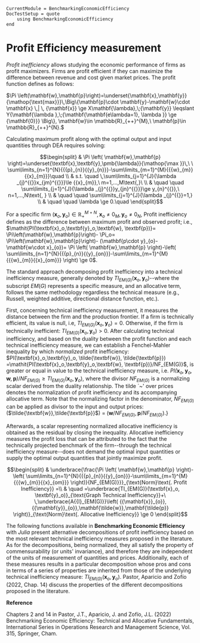 ```@meta
CurrentModule = BenchmarkingEconomicEfficiency
DocTestSetup = quote
    using BenchmarkingEconomicEfficiency
end
```

# Profit Efficiency measurement

*Profit inefficiency* allows studying the economic performance of
firms as profit maximizers. Firms are profit efficient
if they can maximize the difference between revenue and cost given market
prices. The profit function defines as follows:

$\Pi \left(\mathbf{w},\mathbf{p}\right)=\underset{\mathbf{x},\mathbf{y}}{\mathop{\text{max}}}\,\Big\{\mathbf{p}\cdot \mathbf{y}-\mathbf{w}\cdot \mathbf{x}
\,| \, {\mathbf{x}} \ge X\mathbf{\lambda},\;{\mathbf{y}} \leqslant
Y{\mathbf{\lambda },\;{\mathbf{\mathbf{e\lambda=1}, \lambda }}
	\ge {\mathbf{0}}} \Big\}, \mathbf{w}\in \mathbb{R}_{++}^{M},\ \mathbf{p}\in \mathbb{R}_{++}^{N}.$ 

Calculating maximum profit along with the optimal output and input quantities through DEA requires solving:

```math
\begin{split}
	& \Pi \left( \mathbf{w},\mathbf{p} \right)=\underset{\textbf{x},\textbf{y},\pmb{\lambda}}{\mathop{\max }}\,\ \ \sum\limits_{n=1}^{N}{{{p}_{n}}{{y}_{n}}}-\sum\limits_{m=1}^{M}{{{w}_{m}}{{x}_{m}}}\quad  \\ 
	& s.t. \quad \,\sum\limits_{j=1}^{J}{\lambda _{j}^{{}}x_{jm}^{{}}}\le {{x}_{m}},\ m=1,...,M\text{,}\  \\ 
	& \quad \quad \sum\limits_{j=1}^{J}{\lambda _{j}^{{}}y_{jn}^{{}}}\ge y_{n}^{{}},\ n=1,...,N\text{, } \\ 
	& \quad \quad \sum\limits_{j=1}^{J}{\lambda _{j}^{{}}=1,} \\ 
	& \quad \quad \lambda \ge 0.\quad   
\end{split}
```

For a specific firm  $\left( \textbf{x}_{o}^{{}},\textbf{y}_{o}^{{}} \right)\in \mathbb{R}_{+}^{M+N}, \textbf{x}_{o}^{{}}\ne {{0}_{M}},\textbf{y}_{o}^{{}}\ne {{0}_{N}}$, Profit inefficiency defines as the difference between maximum profit and observed profit; i.e., $\mathit{PI(\textbf{x}_o,\textbf{y}_o,\textbf{w}, \textbf{p})}= \Pi\left(\mathbf{w},\mathbf{p}\right)-
\Pi_o= \Pi\left(\mathbf{w},\mathbf{p}\right)- (\mathbf{p\cdot y}_{o}-\mathbf{w\cdot x}_{o})= \Pi \left( \mathbf{w},\mathbf{p} \right)-\left( \sum\limits_{n=1}^{N}{{{p}_{n}}{{y}_{on}}}-\sum\limits_{m=1}^{M}{{{w}_{m}}{{x}_{om}}} \right) \ge 0$. 

The standard approach decomposing profit inefficiency into a technical inefficiency measure, generally denoted by $TI_{EM(G)}(\textbf{x}_o, \textbf{y}_o)$--where the subscript $EM(G)$ represents a specific measure, and an allocative term, follows the same methodology regardless the technical measure (e.g., Russell, weighted additive, directional distance function, etc.). 

First, concerning technical inefficiency measurement, it measures the distance between the firm and the production frontier. If a firm is technically efficient, its value is null, i.e, $TI_{EM(G)}(\textbf{x}_o, \textbf{y}_o)=0$. Otherwise, if the firm is technically inefficient: $TI_{EM(G)}(\textbf{x}_o, \textbf{y}_o)>0$. After calculating technical inefficiency, and based on the duality between the profit function and each technical inefficiency measure, we can establish a Fenchel-Mahler inequality by which *normalized* profit inefficiency: $PI(\textbf{x}_o,\textbf{y}_o, \tilde{\textbf{w}}, \tilde{\textbf{p}}) =\mathit{PI(\textbf{x}_o,\textbf{y}_o,\textbf{w}, \textbf{p})}/NF_{EM(G)}$, is greater or equal in value to the technical inefficiency measure, i.e. $\mathit{ PI(\textbf{x}_o,\textbf{y}_o,\textbf{w}, \textbf{p})}/NF_{EM(G)} \ge TI_{EM(G)}(\textbf{x}_o, \textbf{y}_o)$, where the divisor $NF_{EM(G)}$ is a normalizing scalar derived from the duality relationship. The tilde `~' over prices denotes the normalization of profit inefficiency and its accompanying allocative term. Note that the normalizing factor in the denominator, $NF_{EM(G)}$ can be applied as divisor to the input and output prices:  ($\tilde{\textbf{w}},\tilde{\textbf{p}}$) = ($\textbf{w}/NF_{EM(G)},\textbf{p}/NF_{EM(G)}$).} 

Afterwards, a scalar representing normalized allocative inefficiency is obtained as the residual by closing the inequality.  Allocative inefficiency measures the profit loss that can be attributed to the fact that the technically projected benchmark of the firm--through the technical inefficiency measure--does not demand the optimal input quantities or supply the optimal output quantities that jointly maximize profit. 

```math
\begin{split}
& \underbrace{\frac{\Pi \left( \mathbf{w},\mathbf{p} \right)-\left( \sum\limits_{n=1}^{N}{{{p}_{n}}{{y}_{on}}}-\sum\limits_{m=1}^{M}{{{w}_{m}}{{x}_{om}}} \right)}{NF_{EM(G)}}}_{\text{Norm}\text{. Profit Inefficiency}} =\\ 
& \quad =\underbrace{TI_{EM(G)}(\textbf{x}_o, \textbf{y}_o)}_{\text{Graph Technical Inefficiency}}+\ \,\underbrace{A{{I}_{EM(G)}}\left( {{\mathbf{x}}_{o}},{{\mathbf{y}}_{o}},\mathbf{\tilde{w}},\mathbf{\tilde{p}} \right)}_{\text{Norm}\text{. Allocative Inefficiency}} \ge 0
\end{split}
```

The following functions available in **Benchmarking Economic Efficiency** with *Julia* present alternative decompositions of profit inefficiency based on the most relevant technical inefficiency measures proposed in the literature. As for the decompositions, being normalized, they all satisfy the property of commensurability (or units' invariance), and therefore they are independent of the units of measurement of quantities and prices. Additionally, each of these measures results in a particular decomposition whose pros and cons in terms of a series of properties are inherited from those of the underlying technical inefficiency measure: $TI_{EM(G)}(\textbf{x}_o, \textbf{y}_o)$. Pastor, Aparicio and Zofío (2022, Chap. 14) discuss the properties of the different decompositions proposed in the literature. 

**Reference**

Chapters 2 and 14 in Pastor, J.T., Aparicio, J. and Zofío, J.L. (2022) Benchmarking Economic Efficiency: Technical and Allocative Fundamentals, International Series in Operations Research and Management Science, Vol. 315,  Springer, Cham. 
